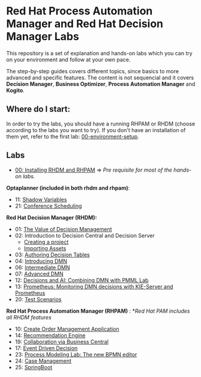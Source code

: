 # Red Hat Process Automation Manager and Red Hat Decision Manager Labs

This repository is a set of explanation and hands-on labs which you can try on your environment and follow at your own pace. 

The step-by-step guides covers different topics, since basics to more advanced and specific features. The content is not sequencial and it covers **Decision Manager**, **Business Optimizer**, **Process Automation Manager** and **Kogito**.



## Where do I start:

In order to try the labs, you  should have a running RHPAM or RHDM (choose according to the labs you want to try). If you don't have an installation of them yet, refer to the first lab: [00-environment-setup](00-environment-setup.md).



## Labs

* [00: Installing RHDM and RHPAM](00-environment-setup.md) => *Pre requisite for most of the hands-on labs.*

  

**Optaplanner (included in both rhdm and rhpam)**:

* 11: [Shadow Variables](11_OptaPlanner_ShadowVariables/11_optaplanner_shadow_variables.md)
* 21: [Conference Scheduling](21_OptaPlanner_Conference_Scheduling/21_optaplanner_conference_scheduling.md)



**Red Hat Decision Manager (RHDM):**

* 01: [The Value of Decision Management](/01-assets-navigation-lab/01-assets-navigation-lab.md)
* 02: Introduction to Decision Central and Decision Server
  * [Creating a project](02-intro-decision-central-and-decision-server/02-1-create_project_Lab.md)
  * [Importing Assets](02-intro-decision-central-and-decision-server/02-2-import_assets_Lab.md)
* 03: [Authoring Decision Tables](03-authoring-decision-tables/03-decision_tables_lab.md)
* 04: [Introducing DMN](04_Introducing_DMN/04_deploy_DMN_Lab.md)
* 06: [Intermediate DMN](06_Intermediate_DMN/06_deploy_DMN_Lab.md)
* 07: [Advanced DMN](07_Advanced_DMN/07_deploy_DMN_Lab.md)
* 12: [Decisions and AI: Combining DMN with PMML Lab](12_DMN_PMML/12_DMN_PMML_Lab.md)
* 13: [Prometheus: Monitoring DMN decisions with KIE-Server and Prometheus](13_DMN_Prometheus/13_DMN_Prometheus.md)
* 20: [Test Scenarios](20_Test_Scenario/20_Test_Scenario_Lab.md)



**Red Hat Process Automation Manager (RHPAM)** :
**Red Hat PAM includes all RHDM features*

* 10: [Create Order Management Application](10-order-management-sample/10-create-order-management-app.md)
* 14: [Recommendation Engine](14-recommendation-engine/14-recommendation-engine-lab.md)
* 19: [Collaboration via Business Central](19_Collaboration_via_BC/19_Security_For_Collab_on_BC.md)
* 17: [Event Driven Decision](17_Event_Driven_Decisioning/17_Event_Driven_Decisioning_Lab.md)
* 23: [Process Modeling Lab: The new BPMN editor](23_Stunner/23_Process_Modeling_with_Stunner_Lab.md)
* 24: [Case Management](24_Case_Management/24_CaseManagement.md)
* 25: [SpringBoot](25_SpringBoot/25_SpringBoot.md)  



